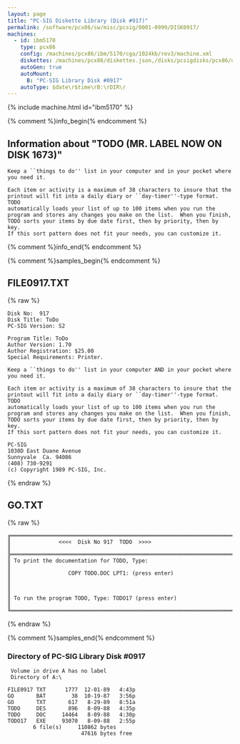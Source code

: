 ```yaml
---
layout: page
title: "PC-SIG Diskette Library (Disk #917)"
permalink: /software/pcx86/sw/misc/pcsig/0001-0999/DISK0917/
machines:
  - id: ibm5170
    type: pcx86
    config: /machines/pcx86/ibm/5170/cga/1024kb/rev3/machine.xml
    diskettes: /machines/pcx86/diskettes.json,/disks/pcsigdisks/pcx86/diskettes.json
    autoGen: true
    autoMount:
      B: "PC-SIG Library Disk #0917"
    autoType: $date\r$time\rB:\rDIR\r
---
```


{% include machine.html id="ibm5170" %}

{% comment %}info_begin{% endcomment %}

## Information about "TODO (MR. LABEL NOW ON DISK 1673)"

    Keep a ``things to do'' list in your computer and in your pocket where
    you need it.
    
    Each item or activity is a maximum of 38 characters to insure that the
    printout will fit into a daily diary or ``day-timer''-type format.  TODO
    automatically loads your list of up to 100 items when you run the
    program and stores any changes you make on the list.  When you finish,
    TODO sorts your items by due date first, then by priority, then by key.
    If this sort pattern does not fit your needs, you can customize it.
{% comment %}info_end{% endcomment %}

{% comment %}samples_begin{% endcomment %}

## FILE0917.TXT

{% raw %}
```
Disk No:  917                                                           
Disk Title: ToDo                                                        
PC-SIG Version: S2                                                      
                                                                        
Program Title: ToDo                                                     
Author Version: 1.70                                                    
Author Registration: $25.00                                             
Special Requirements: Printer.                                          
                                                                        
Keep a ``things to do'' list in your computer AND in your pocket where  
you need it.                                                            
                                                                        
Each item or activity is a maximum of 38 characters to insure that the  
printout will fit into a daily diary or ``day-timer''-type format.  TODO
automatically loads your list of up to 100 items when you run the       
program and stores any changes you make on the list.  When you finish,  
TODO sorts your items by due date first, then by priority, then by key. 
If this sort pattern does not fit your needs, you can customize it.     
                                                                        
PC-SIG                                                                  
1030D East Duane Avenue                                                 
Sunnyvale  Ca. 94086                                                    
(408) 730-9291                                                          
(c) Copyright 1989 PC-SIG, Inc.                                         
```
{% endraw %}

## GO.TXT

{% raw %}
```
╔═════════════════════════════════════════════════════════════════════════╗
║               <<<<  Disk No 917  TODO  >>>>                             ║
╠═════════════════════════════════════════════════════════════════════════╣
║ To print the documentation for TODO, Type:                              ║
║                  COPY TODO.DOC LPT1: (press enter)                      ║
║                                                                         ║
║ To run the program TODO, Type: TODO17 (press enter)                     ║
╚═════════════════════════════════════════════════════════════════════════╝
```
{% endraw %}

{% comment %}samples_end{% endcomment %}

### Directory of PC-SIG Library Disk #0917

     Volume in drive A has no label
     Directory of A:\

    FILE0917 TXT      1777  12-01-89   4:43p
    GO       BAT        38  10-19-87   3:56p
    GO       TXT       617   8-29-89   8:51a
    TODO     DES       896   8-09-88   4:35p
    TODO     DOC     14464   8-09-88   4:30p
    TODO17   EXE     93070   8-09-88   2:55p
            6 file(s)     110862 bytes
                           47616 bytes free
